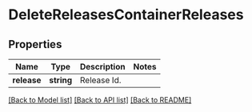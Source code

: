 # DeleteReleasesContainerReleases

## Properties
Name | Type | Description | Notes
------------ | ------------- | ------------- | -------------
**release** | **string** | Release Id. | 

[[Back to Model list]](../README.md#documentation-for-models) [[Back to API list]](../README.md#documentation-for-api-endpoints) [[Back to README]](../README.md)


